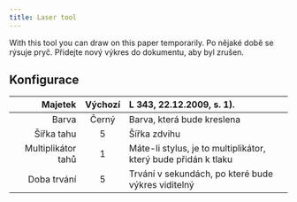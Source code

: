 ```yaml
---
title: Laser tool
---
```


With this tool you can draw on this paper temporarily. Po nějaké době se rýsuje pryč. Přidejte nový výkres do dokumentu, aby byl zrušen.

## Konfigurace

|            Majetek | Výchozí | L 343, 22.12.2009, s. 1). |
| -----------------: | :-----: | :---------------------------------------------------------------------------------------- |
|              Barva |  Černý  | Barva, která bude kreslena                                                                |
|         Šířka tahu |    5    | Šířka zdvihu                                                                              |
| Multiplikátor tahů |    1    | Máte-li stylus, je to multiplikátor, který bude přidán k tlaku                            |
|        Doba trvání |    5    | Trvání v sekundách, po které bude výkres viditelný                                        |
